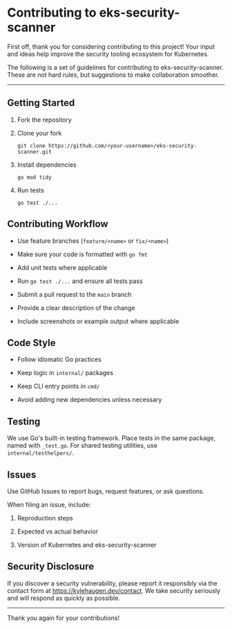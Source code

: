 # Contributing to eks-security-scanner

First off, thank you for considering contributing to this project! Your input and ideas help improve the security tooling ecosystem for Kubernetes.

The following is a set of guidelines for contributing to eks-security-scanner. These are not hard rules, but suggestions to make collaboration smoother.

---

## Getting Started

1. Fork the repository

2. Clone your fork
        
    `git clone https://github.com/<your-username>/eks-security-scanner.git`

3. Install dependencies

    `go mod tidy`

4. Run tests
    
    `go test ./...`

## Contributing Workflow

- Use feature branches (`feature/<name>` or `fix/<name>`)

- Make sure your code is formatted with `go fmt`

- Add unit tests where applicable

- Run `go test ./...` and ensure all tests pass

- Submit a pull request to the `main` branch

- Provide a clear description of the change

- Include screenshots or example output where applicable

## Code Style

- Follow idiomatic Go practices

- Keep logic in `internal/` packages

- Keep CLI entry points in `cmd/`

- Avoid adding new dependencies unless necessary

## Testing

We use Go's built-in testing framework. Place tests in the same package, named with `_test.go`. For shared testing utilities, use `internal/testhelpers/`.

## Issues

Use GitHub Issues to report bugs, request features, or ask questions.

When filing an issue, include:

1. Reproduction steps

2. Expected vs actual behavior

3. Version of Kubernetes and eks-security-scanner

## Security Disclosure

If you discover a security vulnerability, please report it responsibly via the contact form at https://kylehaugen.dev/contact. We take security seriously and will respond as quickly as possible.

---

Thank you again for your contributions!